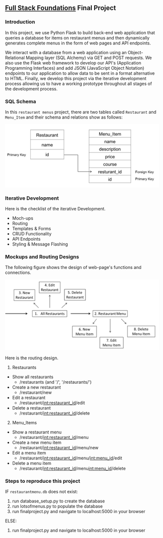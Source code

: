 ## [Full Stack Foundations](https://www.udacity.com/course/full-stack-foundations--ud088) Final Project

### Introduction
In this project, we use Python Flask to build back-end web application that queries a database for items on restaurant menus and then dynamically generates complete menus in the form of web pages and API endpoints.

We interact with a database from a web application using an Object-Relational Mapping layer (SQL Alchemy) via GET and POST requests. We also use the Flask web framework to develop our API's (Application Programming Interfaces) and add JSON (JavaScript Object Notation) endpoints to our application to allow data to be sent in a format alternative to HTML. Finally, we develop this project via the iterative development process allowing us to have a working prototype throughout all stages of the development process.

### SQL Schema
In this `restaurant menus` project, there are two tables called `Restaurant` and `Menu_Item` and their schema and relations show as follows:

![alt text](https://github.com/chihhaolin/FlaskWebDevelopment/blob/master/Full_Stack_Foundations/figs/fig1.png "Schema")


### Iterative Development
Here is the checklist of the iterative Development.  
* Moch-ups
* Routing
* Templates & Forms
* CRUD Functionality
* API Endpoints
* Styling & Message Flashing

### Mockups and Routing Designs
The following figure shows the design of web-page's functions and connections.

![alt text](https://github.com/chihhaolin/FlaskWebDevelopment/blob/master/Full_Stack_Foundations/figs/fig3.png "Mockups")

Here is the routing design.

1. Restaurants  
  * Show all restaurants 
      * /restaurants (and '/', '/restaurants/')
  * Create a new restaurant 
      * /restaurant/new
  * Edit a restaurant 
      * /restaurant/<int:restaurant_id>/edit
  * Delete a restaurant 
      * /restaurant/<int:restaurant_id>/delete

2. Menu_Items  
  * Show a restaurant menu 
      * /restaurant/<int:restaurant_id>/menu
  * Create a new menu item 
      * /restaurant/<int:restaurant_id>/menu/new
  * Edit a menu item 
      * /restaurant/<int:restaurant_id>/menu/<int:menu_id>/edit
  * Delete a menu item 
      * /restaurant/<int:restaurant_id>/menu<int:menu_id>/delete

### Steps to reproduce this project
IF `restaurantmenu.db` does not exist:  
1. run database_setup.py to create the database  
2. run lotsofmenus.py to populate the database  
3. run finalproject.py and navigate to localhost:5000 in your browser  


ELSE:  
1. run finalproject.py and navigate to localhost:5000 in your browser
